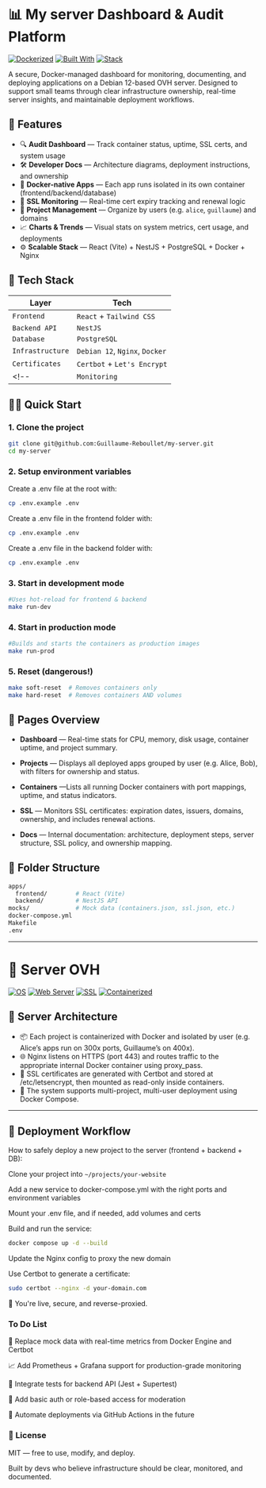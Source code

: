 # 📊 My server Dashboard & Audit Platform

[![Dockerized](https://img.shields.io/badge/Dockerized-Yes-blue?logo=docker)](https://www.docker.com/)
[![Built With](https://img.shields.io/badge/Built%20With-TypeScript-informational?logo=typescript)](https://www.typescriptlang.org/)
[![Stack](https://img.shields.io/badge/Stack-React%20%2B%20NestJS%20%2B%20PostgreSQL-blueviolet)](https://github.com/Guillaume-Reboullet/my-server)
<!-- [![License](https://img.shields.io/badge/License-MIT-success)](./LICENSE) -->

A secure, Docker-managed dashboard for monitoring, documenting, and deploying applications on a Debian 12-based OVH server. Designed to support small teams through clear infrastructure ownership, real-time server insights, and maintainable deployment workflows.


## 📌 Features

- 🔍 **Audit Dashboard** — Track container status, uptime, SSL certs, and system usage  
- 🛠 **Developer Docs** — Architecture diagrams, deployment instructions, and ownership  
- 🐳 **Docker-native Apps** — Each app runs isolated in its own container (frontend/backend/database)  
- 🔐 **SSL Monitoring** — Real-time cert expiry tracking and renewal logic  
- 📂 **Project Management** — Organize by users (e.g. `alice`, `guillaume`) and domains  
- 📈 **Charts & Trends** — Visual stats on system metrics, cert usage, and deployments  
- ⚙️ **Scalable Stack** — React (Vite) + NestJS + PostgreSQL + Docker + Nginx

## 🧱 Tech Stack

| Layer             | Tech                             |
|------------------|----------------------------------|
| `Frontend`        | `React` + `Tailwind CSS`      |
| `Backend API`      | `NestJS`              |
| `Database`         | `PostgreSQL`          |
| `Infrastructure`   | `Debian 12`, `Nginx`, `Docker`         |
| `Certificates`     | `Certbot` + `Let's Encrypt`          |
<!-- | `Monitoring`       | `grafana`     | -->

## 🧑‍💻 Quick Start

### 1. Clone the project

```bash
git clone git@github.com:Guillaume-Reboullet/my-server.git
cd my-server
```

### 2. Setup environment variables
Create a .env file at the root with:

```sh
cp .env.example .env
```

Create a .env file in the frontend folder with:

```sh
cp .env.example .env
```

Create a .env file in the backend folder with:

```sh
cp .env.example .env
```

### 3. Start in development mode
```sh
#Uses hot-reload for frontend & backend
make run-dev
```

### 4. Start in production mode
```sh
#Builds and starts the containers as production images
make run-prod
```

### 5. Reset (dangerous!)
```sh
make soft-reset  # Removes containers only
make hard-reset  # Removes containers AND volumes
```

## 📄 Pages Overview

 - **Dashboard** — Real-time stats for CPU, memory, disk usage, container uptime, and project summary.
 
 - **Projects** — Displays all deployed apps grouped by user (e.g. Alice, Bob), with filters for ownership and status.

 - **Containers** —Lists all running Docker containers with port mappings, uptime, and status indicators.

 - **SSL** — Monitors SSL certificates: expiration dates, issuers, domains, ownership, and includes renewal actions.

 - **Docs** — Internal documentation: architecture, deployment steps, server structure, SSL policy, and ownership mapping.

## 📂 Folder Structure
```sh
apps/
  frontend/        # React (Vite)
  backend/         # NestJS API
mocks/             # Mock data (containers.json, ssl.json, etc.)
docker-compose.yml
Makefile
.env
```
---

# 🤖 Server OVH
[![OS](https://img.shields.io/badge/OS-Debian%2012-a81d33?logo=debian&logoColor=white)](https://www.debian.org/releases/bookworm/)
[![Web Server](https://img.shields.io/badge/Reverse%20Proxy-Nginx-brightgreen?logo=nginx&logoColor=white)](https://nginx.org/)
[![SSL](https://img.shields.io/badge/SSL-Let's%20Encrypt-yellow?logo=letsencrypt)](https://letsencrypt.org/)
[![Containerized](https://img.shields.io/badge/Containerized-Docker-blue?logo=docker)](https://www.docker.com/)

## 🧩 Server Architecture 
 - 📦 Each project is containerized with Docker and isolated by user (e.g. Alice’s apps run on 300x ports, Guillaume’s on 400x).
 - 🌐 Nginx listens on HTTPS (port 443) and routes traffic to the appropriate internal Docker container using proxy_pass.
 - 🔐 SSL certificates are generated with Certbot and stored at /etc/letsencrypt, then mounted as read-only inside containers.
 - 🧩 The system supports multi-project, multi-user deployment using Docker Compose.
---
## 🚀 Deployment Workflow
How to safely deploy a new project to the server (frontend + backend + DB):

Clone your project into `~/projects/your-website`



Add a new service to docker-compose.yml with the right ports and environment variables

Mount your .env file, and if needed, add volumes and certs

Build and run the service:
```sh
docker compose up -d --build
```
Update the Nginx config to proxy the new domain

Use Certbot to generate a certificate:
```sh
sudo certbot --nginx -d your-domain.com
```
🎉 You're live, secure, and reverse-proxied.

### To Do List 
🔗 Replace mock data with real-time metrics from Docker Engine and Certbot

📈 Add Prometheus + Grafana support for production-grade monitoring

🧪 Integrate tests for backend API (Jest + Supertest)

🔐 Add basic auth or role-based access for moderation

🚀 Automate deployments via GitHub Actions in the future

### 📜 License
MIT — free to use, modify, and deploy.

Built by devs who believe infrastructure should be clear, monitored, and documented.